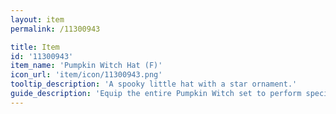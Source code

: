 ```yaml
---
layout: item
permalink: /11300943

title: Item
id: '11300943'
item_name: 'Pumpkin Witch Hat (F)'
icon_url: 'item/icon/11300943.png'
tooltip_description: 'A spooky little hat with a star ornament.'
guide_description: 'Equip the entire Pumpkin Witch set to perform special animations.'
---
```

